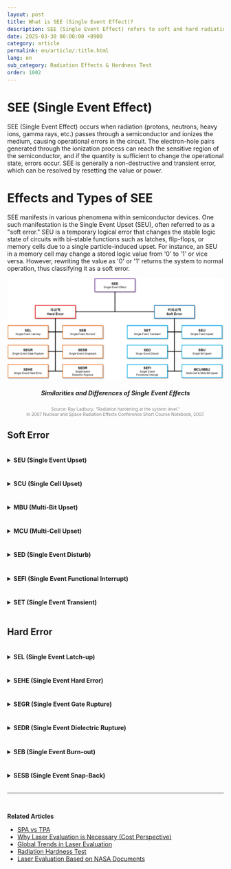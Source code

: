 ```yaml
---
layout: post
title: What is SEE (Single Event Effect)?
description: SEE (Single Event Effect) refers to soft and hard radiation-induced errors in semiconductors, including SEU, SEL, and SEB types.
date: 2025-03-30 00:00:00 +0900
category: article
permalink: en/article/:title.html
lang: en
sub_category: Radiation Effects & Hardness Test
order: 1002
---
```


# SEE (Single Event Effect)

SEE (Single Event Effect) occurs when radiation (protons, neutrons, heavy ions, gamma rays, etc.) passes through a semiconductor and ionizes the medium, causing operational errors in the circuit. The electron-hole pairs generated through the ionization process can reach the sensitive region of the semiconductor, and if the quantity is sufficient to change the operational state, errors occur. SEE is generally a non-destructive and transient error, which can be resolved by resetting the value or power.

# Effects and Types of SEE

SEE manifests in various phenomena within semiconductor devices. One such manifestation is the Single Event Upset (SEU), often referred to as a "soft error." SEU is a temporary logical error that changes the stable logic state of circuits with bi-stable functions such as latches, flip-flops, or memory cells due to a single particle-induced upset. For instance, an SEU in a memory cell may change a stored logic value from '0' to '1' or vice versa. However, rewriting the value as '0' or '1' returns the system to normal operation, thus classifying it as a soft error. <br/>

<p align="center"> 
  <img src="/assets/Articles/SEE체계도.webp" alt= "SEE structure diagram">
</p>

<div align="center"> 
<h5>Similarities and Differences of Single Event Effects</h5>
</div>

<p style="font-size: 10px; color: gray; text-align: center;">
Source: Ray Ladbury. "Radiation hardening at the system level."<br> In 2007 Nuclear and Space Radiation Effects Conference Short Course Notebook, 2007.</p>

<h2>Soft Error</h2>

<details>
<summary class="clickable-summary">
<h4  style="display:inline-block">
SEU (Single Event Upset)
</h4>
</summary>

This occurs when a single logic or information bit is upset. If the affected bits are physically adjacent or multiplexed into different words, it may manifest as a multi-bit upset. SEU refers to changes in logic values of storage circuits such as memory devices, latches, and registers. <br/>

</details>

<details>
<summary class="clickable-summary">
<h4  style="display:inline-block">
SCU (Single Cell Upset)
</h4>
</summary>

This is an SEU that affects only a single cell or logic bit (latch, flip-flop, etc.), as opposed to an MCU.

<p align="center"> 
  <img src="/assets/Articles/SCU.webp">
</p>
<div align="center"> 
<h5>SCU</h5>
</div>
<br/>
</details>

<details>
<summary class="clickable-summary">
<h4  style="display:inline-block">
MBU (Multi-Bit Upset)
</h4>
</summary>
A single event that causes multiple upsets within the same logic word (e.g., frame/column/sector in FPGAs). It can also lead to multiple single-bit upsets across adjacent words.
<br/>
</details>

<details>
<summary class="clickable-summary">
<h4  style="display:inline-block">
MCU (Multi-Cell Upset)
</h4>
</summary>
An event that simultaneously flips multiple cells (e.g., memory cells or flip-flops) in an integrated circuit. These cells are often physically adjacent but may not be logically adjacent depending on layout and routing.
<p align="center"> 
  <img src="/assets/Articles/MCU.webp">
</p>
<div align="center"> 
<h5>MCU</h5>
</div>
<br/>
</details>

<details>
<summary class="clickable-summary">
<h4  style="display:inline-block">
SED (Single Event Disturb)
</h4>
</summary>
A temporary instability in SRAM cells that may eventually return to a stable state. This condition is associated with SEU characteristics but may also result in soft errors if the unstable state lasts long enough to be read. SED appears as a voltage spike due to ion-induced charge separation at junctions. It is similar to SET but distinct in affecting stored states in logic elements.
<br/>
</details>

<details>
<summary class="clickable-summary">
<h4  style="display:inline-block">
SEFI (Single Event Functional Interrupt)
</h4>
</summary>
A SEE that causes a component to malfunction (reset, lock-up) in a detectable way without permanent damage. SEFIs are often related to SBU/MBU in control bits or registers and are recoverable through reset or power cycling. Unlike SELs, SEFIs do not typically cause high current. They may result in error bursts or long functional outages.
<br/>
</details>

<details>
<summary class="clickable-summary">
<h4  style="display:inline-block">
SET (Single Event Transient)
</h4>
</summary>
A short-lived impulse generated by a SEE in a combinational logic output gate. If latched during an active clock edge, it can propagate as an error. SET propagation can be suppressed by logical, temporal, or electrical masking. In ASICs, more than 90% of SETs are masked, with only 10% potentially resulting in upsets. Larger ASICs increase SET occurrence exponentially. Analog SETs (ASETs) may generate spurious signals, affecting digital logic.
<br/>
</details>

<h2>Hard Error</h2>

<details>
<summary class="clickable-summary">
<h4  style="display:inline-block">
SEL (Single Event Latch-up)
</h4>
</summary>
A high-current abnormal state triggered by parasitic thyristor activation, persisting until power is reset. SEL can result in overheating or localized metal fusing. Micro-SELs are usually non-destructive and harder to detect due to small current increases.
<br/>
</details>

<details>
<summary class="clickable-summary">
<h4  style="display:inline-block">
SEHE (Single Event Hard Error)
</h4>
</summary>
A hard error caused by a single radiation strike, highlighting irreversible damage such as substrate destruction beyond the scope of SEU.
<br/>
</details>

<details>
<summary class="clickable-summary">
<h4  style="display:inline-block">
SEGR (Single Event Gate Rupture)
</h4>
</summary>
A failure event in MOSFETs caused by particle impact, damaging the gate oxide and increasing leakage currents, leading to device failure.
<br/>
</details>

<details>
<summary class="clickable-summary">
<h4  style="display:inline-block">
SEDR (Single Event Dielectric Rupture)
</h4>
</summary>
A breakdown of dielectric material induced by radiation. Though observed in tests, SEDR has not been reported in space missions and is largely of academic interest.
<br/>
</details>

<details>
<summary class="clickable-summary">
<h4  style="display:inline-block">
SEB (Single Event Burn-out)
</h4>
</summary>
A destructive high-current state in power transistors caused by a single particle impact. It may lead to permanent failure and tends to occur less frequently at higher temperatures.
<br/>
</details>

<details>
<summary class="clickable-summary">
<h4  style="display:inline-block">
SESB (Single Event Snap-Back)
</h4>
</summary>
Similar to SEL, this occurs when avalanche multiplication triggers a parasitic path in the affected transistor, which remains conducting until reset.
</details>

---

<br/>

**Related Articles**

- [SPA vs TPA](/en/article/2.SPA-와-TPA.html)
- [Why Laser Evaluation is Necessary (Cost Perspective)](/en/article/11.레이저-평가가-필요한-이유-(비용적-측면).html)
- [Global Trends in Laser Evaluation](/en/article/9.레이저평가-세계동향.html)
- [Radiation Hardness Test](/en/article/3.방사선-내성-평가.html)
- [Laser Evaluation Based on NASA Documents](/en/article/17.레이저-평가-적용-근거.html)
